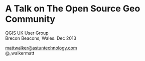 # A Talk on The Open Source Geo Community

QGIS UK User Group  
Brecon Beacons, Wales. Dec 2013  

mattwalker@astuntechnology.com  
@_walkermatt

